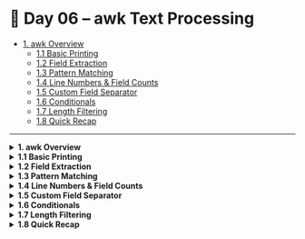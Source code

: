 # 🐧 Day 06 – awk Text Processing

- [1. awk Overview](#1-awk-overview)  
  - [1.1 Basic Printing](#11-basic-printing)  
  - [1.2 Field Extraction](#12-field-extraction)  
  - [1.3 Pattern Matching](#13-pattern-matching)  
  - [1.4 Line Numbers & Field Counts](#14-line-numbers--field-counts)  
  - [1.5 Custom Field Separator](#15-custom-field-separator)  
  - [1.6 Conditionals](#16-conditionals)  
  - [1.7 Length Filtering](#17-length-filtering)  
  - [1.8 Quick Recap](#18-quick-recap)

---

<details>
<summary><strong>1. awk Overview</strong></summary>

**Note:**  
- In `awk`, the default field delimiter is whitespace.    
- `$0` → entire record (line)   
- `$1` → first field   
- `$2` → second field, etc     
- `NR` → current record number (line number)   
- `NF` → number of fields in the current record.   

- Following file is used in examples      
**samplelog.txt**

03/22 08:53:38 TRACE router_forward_getOI: source address 9.67.116.98     
03/22 08:53:38 TRACE router_forward_getOI:out inf 9.67.116.98      
03/22 08:53:38 INFO rsvp_flow_stateMachine: state RESVED, event T10UT      
03/22 08:53:38 TRACE rsvp_action_nHop:constructing a PATH    
03/22 08:53:38 TRACE flow_timer_start:started T1   
03/22 08:53:38 TRACE rsvp_flow_stateMachine: reentering state RESVED   
03/22 08:53:38 TRACE mailslot_send: sending to (9.67.116.99:0)    
03/22 08:53:52 TRACE rsvp_event: received event from RAW-IP on interface 9.67.116.98    
03/22 08:53:52 TRACE rsvp_explode_packet: v=1, flg=0, type=2, cksm=54875, ttl=255, rsv=0 len=84   
03/22 08:53:52 INFO rsvp_parse_objects: obj RSVP_HOP hop=9.67.116.99, lih=0    
03/22 08:53:52 TRACE rsvp_event_mapSession: Session=9.67.116.99:1047:6 exists    
03/22 08:53:52 INFO rsvp_flow_stateMachine: state RESVED, event RESV    
03/22 08:53:52 TRACE flow_timer_stop: Stop T4    
03/22 08:53:52 TRACE flow_timer_start: Start T4    
03/22 08:53:52 TRACE rsvp_flow_stateMachine: reentering state RESVED    
03/22 08:53:52 ERROR rsvp_flow_stateMachine: Error occurred while processing state transition  

</details>

<details>
<summary><strong>1.1 Basic Printing</strong></summary>

- **Print entire file** (like `cat`)  
  ```bash
  awk '{ print }' samplelog.txt


* `{ }` → action block
* `print` → prints `$0` by default

</details>

<details>
<summary><strong>1.2 Field Extraction</strong></summary>

* **Print only the date (field 1)**

  ```bash
  awk '{ print $1 }' samplelog.txt
  ```
* **Print date, time & log level (fields 1–3)**

  ```bash
  awk '{ print $1, $2, $3 }' samplelog.txt
  ```

  * `,` → output field separator (default is space)

</details>

<details>
<summary><strong>1.3 Pattern Matching</strong></summary>

* **Print only lines containing “ERROR”**

  ```bash
  awk '/ERROR/ { print }' samplelog.txt
  ```

  * `/…/` → pattern match
* **Print date & time for “ERROR” lines**

  ```bash
  awk '/ERROR/ { print $1, $2 }' samplelog.txt
  ```

</details>

<details>
<summary><strong>1.4 Line Numbers & Field Counts</strong></summary>

* **Print each line with its line number**

  ```bash
  awk '{ print NR, $0 }' samplelog.txt
  ```
* **Print number of fields in each line**

  ```bash
  awk '{ print NF }' samplelog.txt
  ```

</details>

<details>
<summary><strong>1.5 Custom Field Separator</strong></summary>

* **Use `:` as delimiter, then print field count**

  ```bash
  awk -F ':' '{ print NF }' samplelog.txt
  ```

  * `-F ':'` → set field separator to `:`

</details>

<details>
<summary><strong>1.6 Conditionals</strong></summary>

* **Print only “ERROR” lines via `if`**

  ```bash
  awk '{ if ($3 == "ERROR") print $0 }' samplelog.txt
  ```

  * `if (condition) action`

</details>

<details>
<summary><strong>1.7 Length Filtering</strong></summary>

* **Print only lines longer than 70 characters**

  ```bash
  awk 'length($0) > 70' samplelog.txt
  ```

  * `length($0)` → length of entire line

</details>

<details>
<summary><strong>1.8 Quick Recap</strong></summary>

| Command                               | Description                              |
| ------------------------------------- | ---------------------------------------- |
| `awk '{print}' file`                  | Print every line                         |
| `awk '{print $n}' file`               | Print only field *n*                     |
| `awk '/PAT/ {print}' file`            | Print lines matching pattern             |
| `awk '{print NR, $0}' file`           | Print line numbers with each line        |
| `awk '{print NF}' file`               | Print default field count                |
| `awk -F ':' '{print NF}' file`        | Print field count using `:` as separator |
| `awk '{if($n=="VAL") print $0}' file` | Conditional print based on field value   |
| `awk 'length($0)>N' file`             | Print lines longer than *N* characters   |

</details>